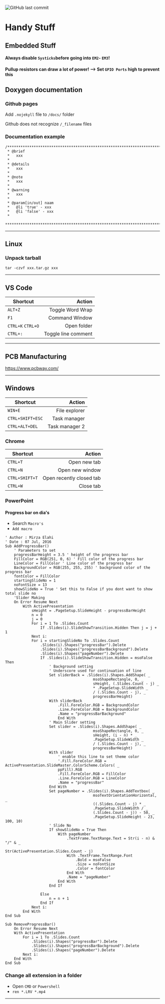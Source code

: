 ![GitHub last commit](https://img.shields.io/github/last-commit/jonacappelle/Handy_Stuff.svg)

# Handy Stuff

## Embedded Stuff
#### Always disable `Systicks`before going into `EM2`- `EM3`!
#### Pullup resistors can draw a lot of power! --> Set `GPIO Ports` high to prevent this

## Doxygen documentation

### Github pages
Add `.nojekyll` file to `/docs/` folder

Github does not recognize `/_filename` files

### Documentation example

``` 
/**************************************************************************//**
 * @brief
 *   xxx
 *
 * @details
 *	 xxx
 *
 * @note
 * 	 xxx
 *
 * @warning
 *   xxx
 *
 * @param[in/out] naam
 *   @li 'true' - xxx
 *   @li 'false' - xxx
 *
 *****************************************************************************/
 ```

***

## Linux
### Unpack tarball
`tar -czvf xxx.tar.gz xxx`

***

## VS Code
| Shortcut      | Action           |
| ------------- |-----------------:|
| `ALT+Z`       | Toggle Word Wrap |
| `F1` | Command Window |
| `CTRL+K` `CTRL+O` | Open folder |
| `CTRL+:` | Toggle line comment |

***

## PCB Manufacturing
https://www.pcbway.com/

***

## Windows
| Shortcut | Action |
| -------- | -----: |
| `WIN+E` | File explorer |
| `CTRL+SHIFT+ESC` | Task manager |
| `CTRL+ALT+DEL` | Task manager 2 |


### Chrome
| Shortcut | Action |
| -------- | -----: |
| `CTRL+T` | Open new tab |
| `CTRL+N` | Open new window |
| `CTRL+SHIFT+T`| Open recently closed tab |
| `CTRL+W`| Close tab |

### PowerPoint
#### Progress bar on dia's
- Search `Macro's`
- `Add macro`
```
' Author : Mirza Elahi
' Date : 07 Jul, 2016
Sub AddProgressBar()
    ' Parameters to set
    progressBarHeight = 3.5 ' height of the progress bar
    FillColor = RGB(251, 0, 6) ' Fill color of the progress bar
    LineColor = FillColor ' Line color of the progress bar
    BackgroundColor = RGB(255, 255, 255) ' background color of the progress bar
    fontColor = FillColor
    startingSlideNo = 1
    noFontSize = 13
    showSlideNo = True ' Set this to False if you dont want to show total slide no
    'Slider Making
    On Error Resume Next
        With ActivePresentation
            sHeight = .PageSetup.SlideHeight - progressBarHeight
            n = 0
            j = 0
            For i = 1 To .Slides.Count
                If .Slides(i).SlideShowTransition.Hidden Then j = j + 1
            Next i: 
            For i = startingSlideNo To .Slides.Count
                .Slides(i).Shapes("progressBar").Delete
                .Slides(i).Shapes("progressBarBackground").Delete
                .Slides(i).Shapes("pageNumber").Delete
                If .Slides(i).SlideShowTransition.Hidden = msoFalse Then
                    ' Background setting
                    ' Underscore used for continuation of line
                    Set sliderBack = .Slides(i).Shapes.AddShape( _
                                        msoShapeRectangle, 0, _
                                        sHeight, (.Slides.Count - j) _
                                        * .PageSetup.SlideWidth _
                                        / (.Slides.Count - j), _
                                        progressBarHeight)
                    With sliderBack
                        .Fill.ForeColor.RGB = BackgroundColor
                        .Line.ForeColor.RGB = BackgroundColor
                        .Name = "progressBarBackground"
                        End With
                    ' Main Slider setting
                    Set slider = .Slides(i).Shapes.AddShape( _
                                        msoShapeRectangle, 0, _
                                        sHeight, (i - n) * _
                                        .PageSetup.SlideWidth _
                                        / (.Slides.Count - j), _
                                        progressBarHeight)
                    With slider
                        ' enable this line to set theme color
                        '.Fill.ForeColor.RGB = ActivePresentation.SlideMaster.ColorScheme.Colors( _
                        ppFill).RGB
                        .Fill.ForeColor.RGB = FillColor
                        .Line.ForeColor.RGB = LineColor
                        .Name = "progressBar"
                    End With
                    Set pageNumber = .Slides(i).Shapes.AddTextbox( _
                                        msoTextOrientationHorizontal, _
                                        ((.Slides.Count - j) * _
                                        .PageSetup.SlideWidth / _
                                        (.Slides.Count - j)) - 50, _
                                        .PageSetup.SlideHeight - 23, 100, 10)
                    ' Slide No
                    If showSlideNo = True Then
                        With pageNumber
                            .TextFrame.TextRange.Text = Str(i - n) & "/" & _
                                    Str(ActivePresentation.Slides.Count - j)
                            With .TextFrame.TextRange.Font
                                .Bold = msoFalse
                                .Size = noFontSize
                                .Color = fontColor
                            End With
                            .Name = "pageNumber"
                        End With
                    End If

                Else
                    n = n + 1
                End If
            Next i:
        End With
End Sub

Sub RemoveProgressBar()
    On Error Resume Next
    With ActivePresentation
        For i = 1 To .Slides.Count
            .Slides(i).Shapes("progressBar").Delete
            .Slides(i).Shapes("progressBarBackground").Delete
            .Slides(i).Shapes("pageNumber").Delete
        Next i:
    End With
End Sub
```


### Change all extension in a folder
- Open `CMD` or `Powershell`
- `ren *.LRV *.mp4`

***
